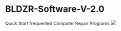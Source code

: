 # BLDZR-Software-V-2.0
Quick Start frequented Computer Repair Programs
<img src="http://s11.postimg.org/54z4ex4er/bldzrsoft.png"/>
